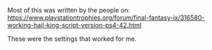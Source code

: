 Most of this was written by the people on:
https://www.playstationtrophies.org/forum/final-fantasy-ix/316580-working-hail-king-script-version-ps4-42.html

These were the settings that worked for me.
